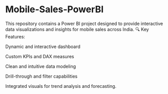 # Mobile-Sales-PowerBI
This repository contains a Power BI project designed to provide interactive data visualizations and insights for mobile sales across India.
🔍 Key Features:

Dynamic and interactive dashboard

Custom KPIs and DAX measures

Clean and intuitive data modeling

Drill-through and filter capabilities

Integrated visuals for trend analysis and forecasting.
